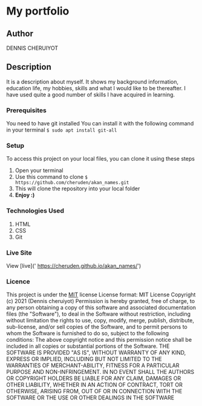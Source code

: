 # My portfolio
## Author
DENNIS CHERUIYOT
## Description
It is a description about myself. It shows my background information, education life, my hobbies, skills and what I would like to be thereafter. I have used quite a good number of skills I have acquired in learning.
### Prerequisites
You need to have git installed
You can install it with the following command in your terminal
`$ sudo apt install git-all`
### Setup
To access this project on your local files, you can clone it using these steps
1. Open your terminal
2. Use this command to clone
`$ https://github.com/cheruden/akan_names.git`
1. This will clone the repository into your local folder
1. __Enjoy :)__
### Technologies Used
1. HTML
2. CSS
3. Git
### Live Site
View [live](' https://cheruden.github.io/akan_names/')
### Licence
This project is under the [MIT](LICENSE) license
License format:
MIT License
Copyright (c) 2021 (Dennis cheruiyot)
Permission is hereby granted, free of charge, to any person obtaining a copy
of this software and associated documentation files (the "Software"), to deal
in the Software without restriction, including without limitation the rights
to use, copy, modify, merge, publish, distribute, sub-license, and/or sell
copies of the Software, and to permit persons to whom the Software is
furnished to do so, subject to the following conditions:
The above copyright notice and this permission notice shall be included in all
copies or substantial portions of the Software.
THE SOFTWARE IS PROVIDED "AS IS", WITHOUT WARRANTY OF ANY KIND, EXPRESS OR
IMPLIED, INCLUDING BUT NOT LIMITED TO THE WARRANTIES OF MERCHANT-ABILITY,
FITNESS FOR A PARTICULAR PURPOSE AND NON-INFRINGEMENT. IN NO EVENT SHALL THE
AUTHORS OR COPYRIGHT HOLDERS BE LIABLE FOR ANY CLAIM, DAMAGES OR OTHER
LIABILITY, WHETHER IN AN ACTION OF CONTRACT, TORT OR OTHERWISE, ARISING FROM,
OUT OF OR IN CONNECTION WITH THE SOFTWARE OR THE USE OR OTHER DEALINGS IN THE SOFTWARE
